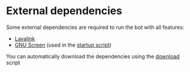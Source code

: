 # External dependencies
Some external dependencies are required to run the bot with all features:
- [Lavalink](https://github.com/freyacodes/Lavalink)
- [GNU Screen](https://www.gnu.org/software/screen/) (used in the [startup script](https://github.com/Kihau/DiscordBot/blob/main/startup.sh))

You can automatically download the dependencies using the [download](download-external.sh) script
